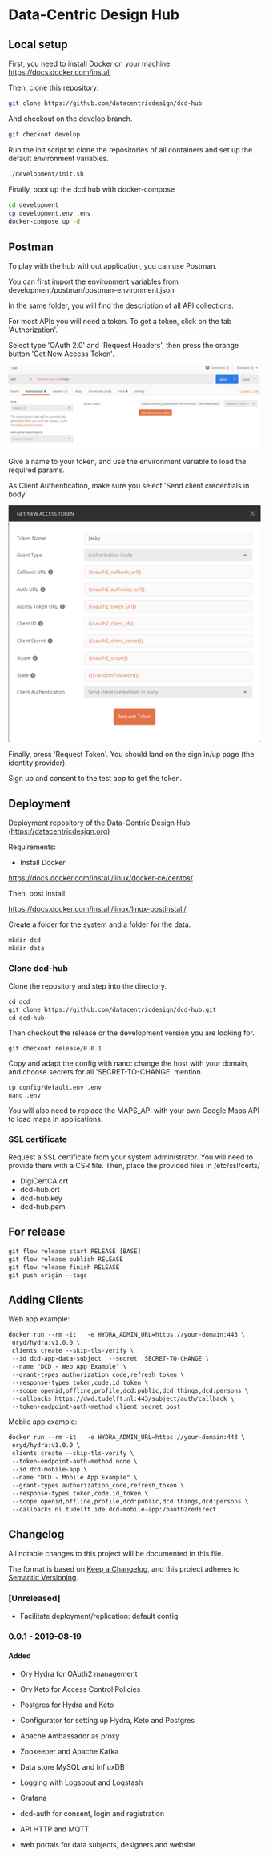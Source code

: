 # Data-Centric Design Hub

## Local setup

First, you need to install Docker on your machine: https://docs.docker.com/install

Then, clone this repository:

```bash
git clone https://github.com/datacentricdesign/dcd-hub
```

And checkout on the develop branch.

```bash
git checkout develop
```

Run the init script to clone the repositories of all containers and set up the default environment variables.

```bash
./development/init.sh
```

Finally, boot up the dcd hub with docker-compose

```bash
cd development
cp development.env .env
docker-compose up -d
```

## Postman

To play with the hub without application, you can use Postman.

You can first import the environment variables from development/postman/postman-environment.json

In the same folder, you will find the description of all API collections.

For most APIs you will need a token. To get a token, click on the tab 'Authorization'.

Select type 'OAuth 2.0' and 'Request Headers', then press the orange button 'Get New Access Token'.

![Example of Authorization with Thing List - Postman](development/docs/authorization.png)

Give a name to your token, and use the environment variable to load the required params.

As Client Authentication, make sure you select 'Send client credentials in body'

![Example setup for bearer token - Postman](development/docs/get-token.png)

Finally, press 'Request Token'. You should land on the sign in/up page (the identity provider).

Sign up and consent to the test app to get the token.

## Deployment

Deployment repository of the Data-Centric Design Hub (https://datacentricdesign.org)

Requirements:

* Install Docker

https://docs.docker.com/install/linux/docker-ce/centos/

Then, post install:

https://docs.docker.com/install/linux/linux-postinstall/

Create a folder for the system and a folder for the data.

```shell script
mkdir dcd
mkdir data
```

### Clone dcd-hub

Clone the repository and step into the directory.

```shell script
cd dcd
git clone https://github.com/datacentricdesign/dcd-hub.git
cd dcd-hub
```

Then checkout the release or the development version you are looking for.

```shell script
git checkout release/0.0.1
```

Copy and adapt the config with nano: change the host with your domain,
and choose secrets for all 'SECRET-TO-CHANGE' mention.

```shell script
cp config/default.env .env
nano .env
```

You will also need to replace the MAPS_API with your own Google Maps API to load
maps in applications.

### SSL certificate

Request a SSL certificate from your system administrator. You will need to 
 provide them with a CSR file. Then, place the provided files in /etc/ssl/certs/

- DigiCertCA.crt
- dcd-hub.crt
- dcd-hub.key
- dcd-hub.pem

## For release

```shell script
git flow release start RELEASE [BASE] 
git flow release publish RELEASE 
git flow release finish RELEASE 
git push origin --tags
```

## Adding Clients

Web app example:

```shell script
docker run --rm -it   -e HYDRA_ADMIN_URL=https://your-domain:443 \
 oryd/hydra:v1.0.0 \
 clients create --skip-tls-verify \
 --id dcd-app-data-subject  --secret  SECRET-TO-CHANGE \
 --name "DCD - Web App Example" \
 --grant-types authorization_code,refresh_token \
 --response-types token,code,id_token \
 --scope openid,offline,profile,dcd:public,dcd:things,dcd:persons \
 --callbacks https://dwd.tudelft.nl:443/subject/auth/callback \
 --token-endpoint-auth-method client_secret_post
```

Mobile app example:

```shell script
docker run --rm -it   -e HYDRA_ADMIN_URL=https://your-domain:443 \
 oryd/hydra:v1.0.0 \
 clients create --skip-tls-verify \
 --token-endpoint-auth-method none \  
 --id dcd-mobile-app \
 --name "DCD - Mobile App Example" \
 --grant-types authorization_code,refresh_token \
 --response-types token,code,id_token \
 --scope openid,offline,profile,dcd:public,dcd:things,dcd:persons \
 --callbacks nl.tudelft.ide.dcd-mobile-app:/oauth2redirect
```

## Changelog

All notable changes to this project will be documented in this file.

The format is based on [Keep a Changelog](https://keepachangelog.com/en/1.0.0/),
and this project adheres to [Semantic Versioning](https://semver.org/spec/v2.0.0.html).

### [Unreleased]

- Facilitate deployment/replication: default config

### 0.0.1 - 2019-08-19

#### Added

- Ory Hydra for OAuth2 management
- Ory Keto for Access Control Policies
- Postgres for Hydra and Keto
- Configurator for setting up Hydra, Keto and Postgres

- Apache Ambassador as proxy
- Zookeeper and Apache Kafka
- Data store MySQL and InfluxDB
- Logging with Logspout and Logstash
- Grafana

- dcd-auth for consent, login and registration
- API HTTP and MQTT
- web portals for data subjects, designers and website


